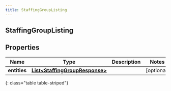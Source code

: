 ```yaml
---
title: StaffingGroupListing
---
```

## StaffingGroupListing


## Properties

| Name | Type | Description | Notes |
| ------------ | ------------- | ------------- | ------------- |
| **entities** | <!----><!---->[**List&lt;StaffingGroupResponse&gt;**](StaffingGroupResponse.html)<!----> |  |  [optional] |
{: class="table table-striped"}



